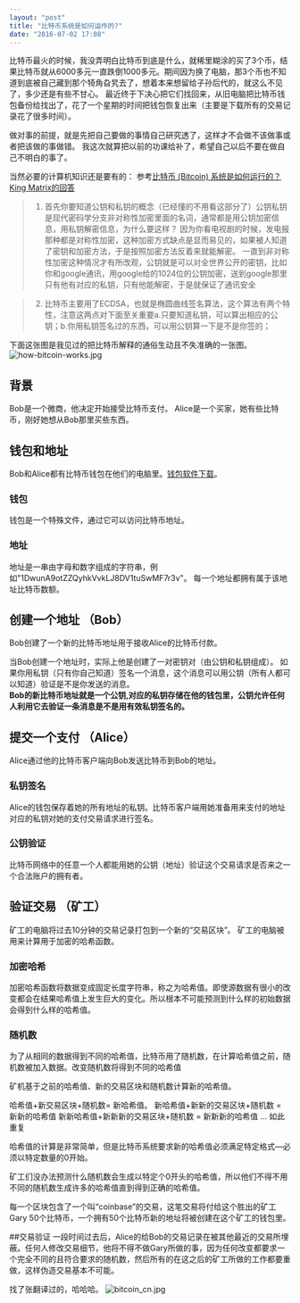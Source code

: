 ```yaml
---
layout: "post"
title: "比特币系统是如何运作的?"
date: "2016-07-02 17:08"
---
```


比特币最火的时候，我没弄明白比特币到底是什么，就稀里糊涂的买了3个币，结果比特币就从6000多元一直跌倒1000多元。期间因为换了电脑，那3个币也不知道到底被自己藏到那个犄角旮旯去了，想着本来想留给子孙后代的，就这么不见了，多少还是有些不甘心。
最近终于下决心把它们找回来，从旧电脑把比特币钱包备份给找出了，花了一个星期的时间把钱包恢复出来（主要是下载所有的交易记录花了很多时间）。

做对事的前提，就是先把自己要做的事情自己研究透了，这样才不会做不该做事或者把该做的事做错。
我这次就算把以前的功课给补了，希望自己以后不要在做自己不明白的事了。

当然必要的计算机知识还是要有的：
参考[比特币 (Bitcoin) 系统是如何运行的？King Matrix的回答](https://www.zhihu.com/question/20941124/answer/20411491)

>1. 首先你要知道公钥和私钥的概念（已经懂的不用看这部分了）公钥私钥是现代密码学分支非对称性加密里面的名词，通常都是用公钥加密信息，用私钥解密信息，为什么要这样？ 因为你看电视剧的时候，发电报那种都是对称性加密，这种加密方式缺点是显而易见的，如果被人知道了密钥和加密方法，于是按照加密方法反着来就能解密。 一直到非对称性加密这种情况才有所改观，公钥就是可以对全世界公开的密钥，比如你和google通讯，用google给的1024位的公钥加密，送到google那里只有他有对应的私钥，只有他能解密，于是就保证了通讯安全

>2. 比特币主要用了ECDSA，也就是椭圆曲线签名算法，这个算法有两个特性，注意这两点对下面至关重要a.只要知道私钥，可以算出相应的公钥；b.你用私钥签名过的东西，可以用公钥算一下是不是你签的；

下面这张图是我见过的把比特币解释的通俗生动且不失准确的一张图。
![how-bitcoin-works.jpg](http://upload-images.jianshu.io/upload_images/1829597-4441073a41d2d2b2.jpg?imageMogr2/auto-orient/strip%7CimageView2/2/w/1240)

## 背景
Bob是一个微商，他决定开始接受比特币支付。
Alice是一个买家，她有些比特币，刚好她想从Bob那里买些东西。

## 钱包和地址
Bob和Alice都有比特币钱包在他们的电脑里。[钱包软件下载](https://bitcoin.org/en/choose-your-wallet)。

### 钱包
钱包是一个特殊文件，通过它可以访问比特币地址。

### 地址
地址是一串由字母和数字组成的字符串，例如"1DwunA9otZZQyhkVvkLJ8DV1tuSwMF7r3v"。
每一个地址都拥有属于该地址比特币数额。

## 创建一个地址 （Bob）
Bob创建了一个新的比特币地址用于接收Alice的比特币付款。

当Bob创建一个地址时，实际上他是创建了一对密钥对（由公钥和私钥组成）。
如果你用私钥（只有你自己知道）签名一个消息，这个消息可以用公钥（所有人都可以知道）验证是不是你发送的消息。  
**Bob的新比特币地址就是一个公钥,对应的私钥存储在他的钱包里，公钥允许任何人利用它去验证一条消息是不是用有效私钥签名的。**

## 提交一个支付 （Alice）
Alice通过他的比特币客户端向Bob发送比特币到Bob的地址。

### 私钥签名
Alice的钱包保存着她的所有地址的私钥。比特币客户端用她准备用来支付的地址对应的私钥对她的支付交易请求进行签名。

### 公钥验证
比特币网络中的任意一个人都能用她的公钥（地址）验证这个交易请求是否来之一个合法账户的拥有者。

## 验证交易 （矿工）
矿工的电脑将过去10分钟的交易记录打包到一个新的“交易区块”。
矿工的电脑被用来计算用于加密的哈希函数。

### 加密哈希
加密哈希函数将数据变成固定长度字符串，称之为哈希值。即使源数据有很小的改变都会在结果哈希值上发生巨大的变化。所以根本不可能预测到什么样的初始数据会得到什么样的哈希值。

### 随机数
为了从相同的数据得到不同的哈希值，比特币用了随机数，在计算哈希值之前，随机数被加入数据。改变随机数将得到不同的哈希值

矿机基于之前的哈希值、新的交易区块和随机数计算新的哈希值。

哈希值+新交易区块+随机数= 新哈希值。
新哈希值+新新的交易区块+随机数 = 新新的哈希值
新新哈希值+新新新的交易区块+随机数 = 新新新的哈希值
...
如此重复

哈希值的计算是非常简单，但是比特币系统要求新的哈希值必须满足特定格式—必须以特定数量的0开始。

矿工们没办法预测什么随机数会生成以特定个0开头的哈希值，所以他们不得不用不同的随机数生成许多的哈希值直到得到正确的哈希值。

每一个区块包含了一个叫“coinbase”的交易，这笔交易将付给这个胜出的矿工Gary 50个比特币，一个拥有50个比特币新的地址将被创建在这个矿工的钱包里。

##交易验证
一段时间过去后，Alice的给Bob的交易记录在被其他最近的交易所埋蔽。任何人修改交易细节，他将不得不做Gary所做的事，因为任何改变都要求一个完全不同的且符合要求的随机数，然后所有的在这之后的矿工所做的工作都要重做，这样伪造交易基本不可能。

找了张翻译过的，哈哈哈。
![bitcoin_cn.jpg](http://upload-images.jianshu.io/upload_images/1829597-11d6535dc6797a38.jpg?imageMogr2/auto-orient/strip%7CimageView2/2/w/1240)

